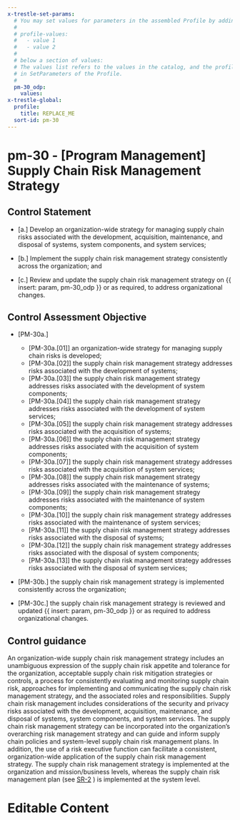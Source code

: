 ```yaml
---
x-trestle-set-params:
  # You may set values for parameters in the assembled Profile by adding
  #
  # profile-values:
  #   - value 1
  #   - value 2
  #
  # below a section of values:
  # The values list refers to the values in the catalog, and the profile-values represent values
  # in SetParameters of the Profile.
  #
  pm-30_odp:
    values:
x-trestle-global:
  profile:
    title: REPLACE_ME
  sort-id: pm-30
---
```


# pm-30 - \[Program Management\] Supply Chain Risk Management Strategy

## Control Statement

- \[a.\] Develop an organization-wide strategy for managing supply chain risks associated with the development, acquisition, maintenance, and disposal of systems, system components, and system services;

- \[b.\] Implement the supply chain risk management strategy consistently across the organization; and

- \[c.\] Review and update the supply chain risk management strategy on {{ insert: param, pm-30_odp }} or as required, to address organizational changes.

## Control Assessment Objective

- \[PM-30a.\]

  - \[PM-30a.[01]\] an organization-wide strategy for managing supply chain risks is developed;
  - \[PM-30a.[02]\] the supply chain risk management strategy addresses risks associated with the development of systems;
  - \[PM-30a.[03]\] the supply chain risk management strategy addresses risks associated with the development of system components;
  - \[PM-30a.[04]\] the supply chain risk management strategy addresses risks associated with the development of system services;
  - \[PM-30a.[05]\] the supply chain risk management strategy addresses risks associated with the acquisition of systems;
  - \[PM-30a.[06]\] the supply chain risk management strategy addresses risks associated with the acquisition of system components;
  - \[PM-30a.[07]\] the supply chain risk management strategy addresses risks associated with the acquisition of system services;
  - \[PM-30a.[08]\] the supply chain risk management strategy addresses risks associated with the maintenance of systems;
  - \[PM-30a.[09]\] the supply chain risk management strategy addresses risks associated with the maintenance of system components;
  - \[PM-30a.[10]\] the supply chain risk management strategy addresses risks associated with the maintenance of system services;
  - \[PM-30a.[11]\] the supply chain risk management strategy addresses risks associated with the disposal of systems;
  - \[PM-30a.[12]\] the supply chain risk management strategy addresses risks associated with the disposal of system components;
  - \[PM-30a.[13]\] the supply chain risk management strategy addresses risks associated with the disposal of system services;

- \[PM-30b.\] the supply chain risk management strategy is implemented consistently across the organization;

- \[PM-30c.\] the supply chain risk management strategy is reviewed and updated {{ insert: param, pm-30_odp }} or as required to address organizational changes.

## Control guidance

An organization-wide supply chain risk management strategy includes an unambiguous expression of the supply chain risk appetite and tolerance for the organization, acceptable supply chain risk mitigation strategies or controls, a process for consistently evaluating and monitoring supply chain risk, approaches for implementing and communicating the supply chain risk management strategy, and the associated roles and responsibilities. Supply chain risk management includes considerations of the security and privacy risks associated with the development, acquisition, maintenance, and disposal of systems, system components, and system services. The supply chain risk management strategy can be incorporated into the organization’s overarching risk management strategy and can guide and inform supply chain policies and system-level supply chain risk management plans. In addition, the use of a risk executive function can facilitate a consistent, organization-wide application of the supply chain risk management strategy. The supply chain risk management strategy is implemented at the organization and mission/business levels, whereas the supply chain risk management plan (see [SR-2](#sr-2) ) is implemented at the system level.

# Editable Content

<!-- Make additions and edits below -->
<!-- The above represents the contents of the control as received by the profile, prior to additions. -->
<!-- If the profile makes additions to the control, they will appear below. -->
<!-- The above markdown may not be edited but you may edit the content below, and/or introduce new additions to be made by the profile. -->
<!-- If there is a yaml header at the top, parameter values may be edited. Use --set-parameters to incorporate the changes during assembly. -->
<!-- The content here will then replace what is in the profile for this control, after running profile-assemble. -->
<!-- The current profile has no added parts for this control, but you may add new ones here. -->
<!-- Each addition must have a heading either of the form ## Control my_addition_name -->
<!-- or ## Part a. (where the a. refers to one of the control statement labels.) -->
<!-- "## Control" parts are new parts added after the statement part. -->
<!-- "## Part" parts are new parts added into the top-level statement part with that label. -->
<!-- Subparts may be added with nested hash levels of the form ### My Subpart Name -->
<!-- underneath the parent ## Control or ## Part being added -->
<!-- See https://ibm.github.io/compliance-trestle/tutorials/ssp_profile_catalog_authoring/ssp_profile_catalog_authoring for guidance. -->
